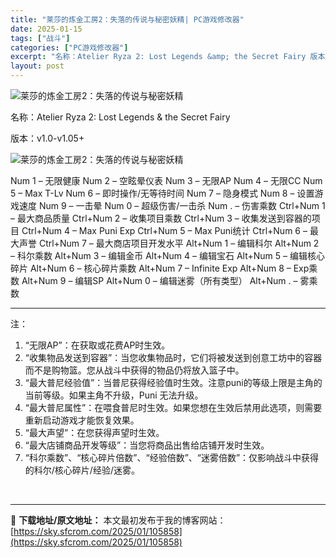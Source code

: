 ```yaml
---
title: "莱莎的炼金工房2：失落的传说与秘密妖精| PC游戏修改器"
date: 2025-01-15
tags: ["战斗"]
categories: ["PC游戏修改器"]
excerpt: "名称：Atelier Ryza 2: Lost Legends &amp; the Secret Fairy 版本：v1.0-v1.05+ Num 1 – 无限健康 Num 2 – 空眩晕仪表 Num 3 – 无限AP Num 4 – 无限CC Num 5 – Max T-Lv Num 6 – 即时&hellip;"
layout: post
---
```


<img title="5.webp" src="https://sky.sfcrom.com/wp-content/uploads/2025/01/9f75b877a6b62.webp" alt="莱莎的炼金工房2：失落的传说与秘密妖精" />

名称：Atelier Ryza 2: Lost Legends &amp; the Secret Fairy

版本：v1.0-v1.05+

<img title="6.webp" src="https://sky.sfcrom.com/wp-content/uploads/2025/01/263f05189c2ff.webp" alt="莱莎的炼金工房2：失落的传说与秘密妖精" />

Num 1 – 无限健康
Num 2 – 空眩晕仪表
Num 3 – 无限AP
Num 4 – 无限CC
Num 5 – Max T-Lv
Num 6 – 即时操作/无等待时间
Num 7 – 隐身模式
Num 8 – 设置游戏速度
Num 9 – 一击晕
Num 0 – 超级伤害/一击杀
Num . – 伤害乘数
Ctrl+Num 1 – 最大商品质量
Ctrl+Num 2 – 收集项目乘数
Ctrl+Num 3 – 收集发送到容器的项目
Ctrl+Num 4 – Max Puni Exp
Ctrl+Num 5 – Max Puni统计
Ctrl+Num 6 – 最大声誉
Ctrl+Num 7 – 最大商店项目开发水平
Alt+Num 1 – 编辑科尔
Alt+Num 2 – 科尔乘数
Alt+Num 3 – 编辑金币
Alt+Num 4 – 编辑宝石
Alt+Num 5 – 编辑核心碎片
Alt+Num 6 – 核心碎片乘数
Alt+Num 7 – Infinite Exp
Alt+Num 8 – Exp乘数
Alt+Num 9 – 编辑SP
Alt+Num 0 – 编辑迷雾（所有类型）
Alt+Num . – 雾乘数

<hr />

注：
<ol>
 	<li>“无限AP”：在获取或花费AP时生效。</li>
 	<li>“收集物品发送到容器”：当您收集物品时，它们将被发送到创意工坊中的容器而不是购物篮。您从战斗中获得的物品仍将放入篮子中。</li>
 	<li>“最大普尼经验值”：当普尼获得经验值时生效。注意puni的等级上限是主角的当前等级。如果主角不升级，Puni 无法升级。</li>
 	<li>“最大普尼属性”：在喂食普尼时生效。如果您想在生效后禁用此选项，则需要重新启动游戏才能恢复效果。</li>
 	<li>“最大声望”：在您获得声望时生效。</li>
 	<li>“最大店铺商品开发等级”：当您将商品出售给店铺开发时生效。</li>
 	<li>“科尔乘数”、“核心碎片倍数”、“经验倍数”、“迷雾倍数”：仅影响战斗中获得的科尔/核心碎片/经验/迷雾。</li>
</ol>
&nbsp;

---
📖 **下载地址/原文地址：** 本文最初发布于我的博客网站：[https://sky.sfcrom.com/2025/01/105858](https://sky.sfcrom.com/2025/01/105858)
